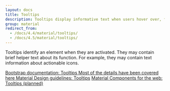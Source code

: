 ```yaml
---
layout: docs
title: Tooltips
description: Tooltips display informative text when users hover over, focus on, or tap an element.
group: material
redirect_from:
  - /docs/4.4/material/tooltips/
  - /docs/4.5/material/tooltips/
---
```


Tooltips identify an element when they are activated. They may contain brief helper text about its function. For example, they may contain text information about actionable icons.

<div class="list-group mt-lg-5">
  <a href="{{ site.baseurl }}/docs/{{ site.docs_version }}/components/tooltips/" target="_blank" class="list-group-item list-group-item-action d-flex list-group-item-two-line font-weight-bold">
    <span class="list-group-item-icon lgi-icon-bs"></span>
    <span class="list-group-item-text">
      <span>Bootstrap documentation: Tooltips</span>
      <span>Most of the details have been covered here</span>
    </span>
  </a>
  <a href="https://material.io/components/tooltips" target="_blank" class="list-group-item list-group-item-action d-flex font-weight-bold">
    <span class="list-group-item-icon lgi-icon-md"></span>
    Material Design guidelines: Tooltips</a>
  <a href="#" target="_blank" class="list-group-item disabled d-flex font-weight-bold">
    <span class="list-group-item-icon lgi-icon-mdc"></span>
    Material Components for the web: Tooltips (planned)</a>
</div>
